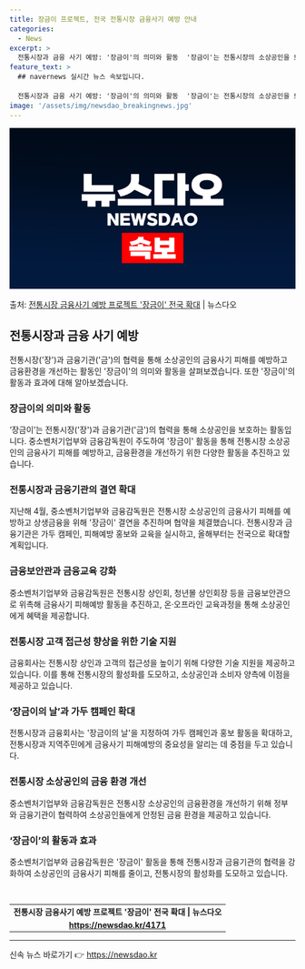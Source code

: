 ```yaml
---
title: 장금이 프로젝트, 전국 전통시장 금융사기 예방 안내
categories:
  - News
excerpt: >
  전통시장과 금융 사기 예방: '장금이'의 의미와 활동  '장금이'는 전통시장의 소상공인을 보호하기 위해 전통…
feature_text: >
  ## navernews 실시간 뉴스 속보입니다.

  전통시장과 금융 사기 예방: '장금이'의 의미와 활동  '장금이'는 전통시장의 소상공인을 보호하기 위해 전통…
image: '/assets/img/newsdao_breakingnews.jpg'
---
```


![뉴스다오 속보](/assets/img/newsdao_breakingnews.jpg)

<p>출처: <a href="https://newsdao.kr/4171" rel="dofollow">전통시장 금융사기 예방 프로젝트 '장금이' 전국 확대</a> | 뉴스다오</p>

<h2 data-ke-size="size26">전통시장과 금융 사기 예방</h2>
<p data-ke-size="size16">전통시장('장')과 금융기관('금')의 협력을 통해 소상공인의 금융사기 피해를 예방하고 금융환경을 개선하는 활동인 '장금이'의 의미와 활동을 살펴보겠습니다. 또한 '장금이'의 활동과 효과에 대해 알아보겠습니다.</p>

<h3 data-ke-size="size22">장금이의 의미와 활동</h3>
<p data-ke-size="size16">‘장금이’는 전통시장('장')과 금융기관('금')의 협력을 통해 소상공인을 보호하는 활동입니다. 중소벤처기업부와 금융감독원이 주도하여 '장금이' 활동을 통해 전통시장 소상공인의 금융사기 피해를 예방하고, 금융환경을 개선하기 위한 다양한 활동을 추진하고 있습니다.</p>

<h3 data-ke-size="size22">전통시장과 금융기관의 결연 확대</h3>
<p data-ke-size="size16">지난해 4월, 중소벤처기업부와 금융감독원은 전통시장 소상공인의 금융사기 피해를 예방하고 상생금융을 위해 '장금이' 결연을 추진하며 협약을 체결했습니다. 전통시장과 금융기관은 가두 캠페인, 피해예방 홍보와 교육을 실시하고, 올해부터는 전국으로 확대할 계획입니다.</p>

<h3 data-ke-size="size22">금융보안관과 금융교육 강화</h3>
<p data-ke-size="size16">중소벤처기업부와 금융감독원은 전통시장 상인회, 청년몰 상인회장 등을 금융보안관으로 위촉해 금융사기 피해예방 활동을 추진하고, 온·오프라인 교육과정을 통해 소상공인에게 혜택을 제공합니다.</p>

<h3 data-ke-size="size22">전통시장 고객 접근성 향상을 위한 기술 지원</h3>
<p data-ke-size="size16">금융회사는 전통시장 상인과 고객의 접근성을 높이기 위해 다양한 기술 지원을 제공하고 있습니다. 이를 통해 전통시장의 활성화를 도모하고, 소상공인과 소비자 양측에 이점을 제공하고 있습니다.</p>

<h3 data-ke-size="size22">‘장금이의 날’과 가두 캠페인 확대</h3>
<p data-ke-size="size16">전통시장과 금융회사는 '장금이의 날'을 지정하여 가두 캠페인과 홍보 활동을 확대하고, 전통시장과 지역주민에게 금융사기 피해예방의 중요성을 알리는 데 중점을 두고 있습니다.</p>

<h3 data-ke-size="size22">전통시장 소상공인의 금융 환경 개선</h3>
<p data-ke-size="size16">중소벤처기업부와 금융감독원은 전통시장 소상공인의 금융환경을 개선하기 위해 정부와 금융기관이 협력하여 소상공인들에게 안정된 금융 환경을 제공하고 있습니다.</p>

<h3 data-ke-size="size22">‘장금이’의 활동과 효과</h3>
<p data-ke-size="size16">중소벤처기업부와 금융감독원은 '장금이' 활동을 통해 전통시장과 금융기관의 협력을 강화하여 소상공인의 금융사기 피해를 줄이고, 전통시장의 활성화를 도모하고 있습니다.</p>

<p data-ke-size="size16">&nbsp;</p>

<table>
	<tbody>
		<tr>
			<td style="text-align: center; height: 17px;"><b>전통시장 금융사기 예방 프로젝트 '장금이' 전국 확대 | 뉴스다오</b></td>
		</tr>
		<tr>
			<td style="text-align: center; height: 17px;"><b><a href="https://newsdao.kr/4171">https://newsdao.kr/4171</a></b></td>
		</tr>
	</tbody>
</table>
<hr> 

신속 뉴스 바로가기 👉 <a href="https://newsdao.kr" rel="dofollow">https://newsdao.kr</a>


